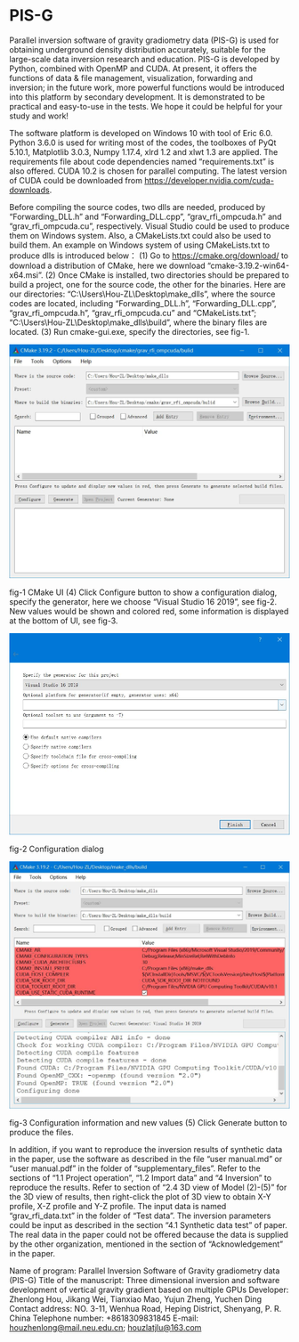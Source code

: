 # PIS-G
Parallel inversion software of gravity gradiometry data (PIS-G) is used for obtaining underground density distribution accurately, suitable for the large-scale data inversion research and education. PIS-G is developed by Python, combined with OpenMP and CUDA. At present, it offers the functions of data & file management, visualization, forwarding and inversion; in the future work, more powerful functions would be introduced into this platform by secondary development. It is demonstrated to be practical and easy-to-use in the tests. We hope it could be helpful for your study and work!

The software platform is developed on Windows 10 with tool of Eric 6.0. Python 3.6.0 is used for writing most of the codes, the toolboxes of PyQt 5.10.1, Matplotlib 3.0.3, Numpy 1.17.4, xlrd 1.2 and xlwt 1.3 are applied. The requirements file about code dependencies named “requirements.txt” is also offered. CUDA 10.2 is chosen for parallel computing. The latest version of CUDA could be downloaded from https://developer.nvidia.com/cuda-downloads.

Before compiling the source codes, two dlls are needed, produced by “Forwarding_DLL.h” and “Forwarding_DLL.cpp”, “grav_rfi_ompcuda.h” and “grav_rfi_ompcuda.cu”, respectively. Visual Studio could be used to produce them on Windows system. Also, a CMakeLists.txt could also be used to build them. An example on Windows system of using CMakeLists.txt to produce dlls is introduced below：
(1) Go to https://cmake.org/download/ to download a distribution of CMake, here we download “cmake-3.19.2-win64-x64.msi”.
(2) Once CMake is installed, two directories should be prepared to build a project, one for the source code, the other for the binaries. Here are our directories: “C:\Users\Hou-ZL\Desktop\make_dlls”, where the source codes are located, including “Forwarding_DLL.h”, “Forwarding_DLL.cpp”, “grav_rfi_ompcuda.h”, “grav_rfi_ompcuda.cu” and “CMakeLists.txt”; “C:\Users\Hou-ZL\Desktop\make_dlls\build”, where the binary files are located.
(3) Run cmake-gui.exe, specify the directories, see fig-1.

![image](https://github.com/AlbertHZL/PIS-G/blob/master/supplementary_files/figures_in_README/fig-1.jpg)

fig-1 CMake UI
(4) Click Configure button to show a configuration dialog, specify the generator, here we choose “Visual Studio 16 2019”, see fig-2. New values would be shown and colored red, some information is displayed at the bottom of UI, see fig-3.

![image](https://github.com/AlbertHZL/PIS-G/blob/master/supplementary_files/figures_in_README/fig-2.jpg)

fig-2 Configuration dialog

![image](https://github.com/AlbertHZL/PIS-G/blob/master/supplementary_files/figures_in_README/fig-3.jpg)

fig-3 Configuration information and new values
(5) Click Generate button to produce the files.

In addition, if you want to reproduce the inversion results of synthetic data in the paper, use the software as described in the file “user manual.md” or “user manual.pdf” in the folder of “supplementary_files”. Refer to the sections of “1.1 Project operation”, “1.2 Import data” and “4 Inversion” to reproduce the results. Refer to section of “2.4 3D view of Model (2)-(5)” for the 3D view of results, then right-click the plot of 3D view to obtain X-Y profile, X-Z profile and Y-Z profile. The input data is named “grav_rfi_data.txt” in the folder of “Test data”. The inversion parameters could be input as described in the section “4.1 Synthetic data test” of paper. The real data in the paper could not be offered because the data is supplied by the other organization, mentioned in the section of “Acknowledgement” in the paper.

Name of program: Parallel Inversion Software of Gravity gradiometry data (PIS-G)
Title of the manuscript: Three dimensional inversion and software development of vertical gravity gradient based on multiple GPUs
Developer: Zhenlong Hou, Jikang Wei, Tianxiao Mao, Yujun Zheng, Yuchen Ding
Contact address: NO. 3-11, Wenhua Road, Heping District, Shenyang, P. R. China
Telephone number: +8618309831845
E-mail: houzhenlong@mail.neu.edu.cn; houzlatjlu@163.com
